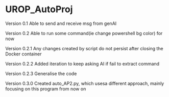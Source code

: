 ﻿# UROP_AutoProj

Version 0.1 Able to send and receive msg from genAI

Version 0.2 Able to run some command(ie change powershell bg color) for now

Version 0.2.1 Any changes created by script do not persist after closing the Docker container

Version 0.2.2 Added iteration to keep asking AI if fail to extract command

Version 0.2.3 Generalise the code

Version 0.3.0 Created auto_AP2.py, which usesa  different approach, mainly focusing on this program from now on

